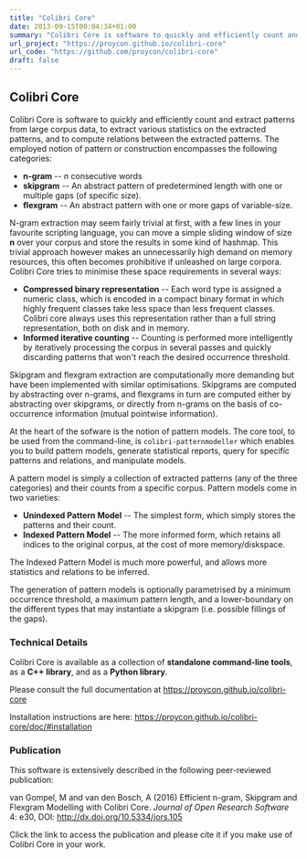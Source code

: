 ```yaml
---
title: "Colibri Core"
date: 2013-09-15T00:04:34+01:00
summary: "Colibri Core is software to quickly and efficiently count and extract patterns from large corpus data, to extract various statistics on the extracted patterns, and to compute relations between the extracted patterns. "
url_project: "https://proycon.github.io/colibri-core"
url_code: "https://github.com/proycon/colibri-core"
draft: false
---
```


## Colibri Core

Colibri Core is software to quickly and efficiently count and extract patterns
from large corpus data, to extract various statistics on the extracted
patterns, and to compute relations between the extracted patterns. The employed
notion of pattern or construction encompasses the following categories:

* **n-gram** -- *n* consecutive words
* **skipgram** -- An abstract pattern of predetermined length with one or multiple gaps (of specific size).
* **flexgram** -- An abstract pattern with one or more gaps of variable-size.

N-gram extraction may seem fairly trivial at first, with a few lines in your
favourite scripting language, you can move a simple sliding window of size **n**
over your corpus and store the results in some kind of hashmap. This trivial
approach however makes an unnecessarily high demand on memory resources, this
often becomes prohibitive if unleashed on large corpora. Colibri Core tries to
minimise these space requirements in several ways:

* **Compressed binary representation** -- Each word type is assigned a numeric class, which is encoded in a compact binary format in which highly frequent classes take less space than less frequent classes. Colibri core always uses this representation rather than a full string representation, both on disk and in memory.
* **Informed iterative counting** -- Counting is performed more intelligently by iteratively processing the corpus in several passes and quickly discarding patterns that won't reach the desired occurrence threshold.

Skipgram and flexgram extraction are computationally more demanding but have
been implemented with similar optimisations. Skipgrams are computed by
abstracting over n-grams, and flexgrams in turn are computed either by
abstracting over skipgrams, or directly from n-grams on the basis of
co-occurrence information (mutual pointwise information).

At the heart of the sofware is the notion of pattern models. The core tool, to
be used from the command-line, is ``colibri-patternmodeller`` which enables you
to build pattern models, generate statistical reports, query for specific
patterns and relations, and manipulate models.

A pattern model is simply a collection of extracted patterns (any of the three
categories) and their counts from a specific corpus. Pattern models come in two
varieties:

* **Unindexed Pattern Model** -- The simplest form, which simply stores the patterns and their count.
* **Indexed Pattern Model** -- The more informed form, which retains all indices to the original corpus, at the cost of more memory/diskspace.

The Indexed Pattern Model is much more powerful, and allows more statistics and
relations to be inferred.

The generation of pattern models is optionally parametrised by a minimum
occurrence threshold, a maximum pattern length, and a lower-boundary on the
different types that may instantiate a skipgram (i.e. possible fillings of the
gaps).

### Technical Details

Colibri Core is available as a collection of **standalone command-line tools**,
as a **C++ library**, and as a **Python library**.

Please consult the full documentation at https://proycon.github.io/colibri-core

Installation instructions are here:  https://proycon.github.io/colibri-core/doc/#installation

### Publication

This software is extensively described in the following peer-reviewed publication:

 van Gompel, M and van den Bosch, A (2016)
 Efficient n-gram, Skipgram and Flexgram Modelling with Colibri Core.
 *Journal of Open Research Software*
 4: e30, DOI: http://dx.doi.org/10.5334/jors.105

Click the link to access the publication and please cite it if you make use of
Colibri Core in your work.




